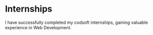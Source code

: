 # Internships
I have successfully completed my codsoft internships, gaining valuable experience in Web Development.


